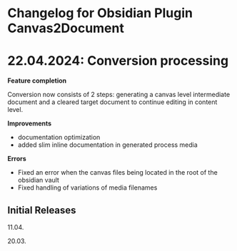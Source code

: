 # Changelog for Obsidian Plugin **Canvas2Document**

# 22.04.2024: Conversion processing

**Feature completion**

Conversion now consists of 2 steps: generating a canvas level intermediate document and a cleared target document to continue editing in content level.

**Improvements**

- documentation optimization
- added slim inline documentation in generated process media

**Errors**

- Fixed an error when the canvas files being located in the root of the obsidian vault
- Fixed handling of variations of media filenames

## Initial Releases

11.04.

20.03.
